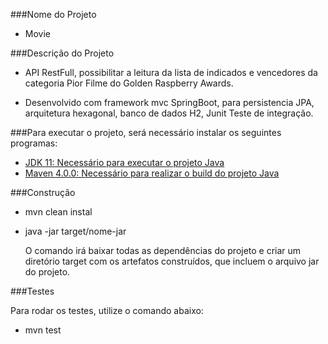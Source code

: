 ###Nome do Projeto 

- Movie

###Descrição do Projeto

- API RestFull, possibilitar a leitura da lista de indicados e vencedores
da categoria Pior Filme do Golden Raspberry Awards.</p>

- Desenvolvido com framework mvc SpringBoot, para persistencia JPA, arquitetura hexagonal, banco de dados H2, Junit Teste de integração.</p>


###Para executar o projeto, será necessário instalar os seguintes programas:

- [JDK 11: Necessário para executar o projeto Java](http://www.oracle.com/technetwork/java/javase/downloads/jdk10-downloads-4416644.html)
- [Maven 4.0.0: Necessário para realizar o build do projeto Java](http://mirror.nbtelecom.com.br/apache/maven/maven-4/4.0.0/binaries/apache-maven-4.0.0-bin.zip)

###Construção

- mvn clean instal
- java -jar target/nome-jar

  O comando irá baixar todas as dependências do projeto e criar um diretório target com os artefatos construídos, que incluem o arquivo jar do projeto. 

###Testes

   Para rodar os testes, utilize o comando abaixo:

- mvn test